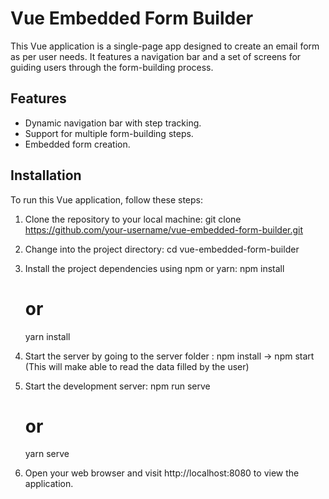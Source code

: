 # Vue Embedded Form Builder

This Vue application is a single-page app designed to create an email form as per user needs. It features a navigation bar and a set of screens for guiding users through the form-building process.

## Features

- Dynamic navigation bar with step tracking.
- Support for multiple form-building steps.
- Embedded form creation.

## Installation

To run this Vue application, follow these steps:

1. Clone the repository to your local machine:
    git clone https://github.com/your-username/vue-embedded-form-builder.git

2. Change into the project directory:
    cd vue-embedded-form-builder

3. Install the project dependencies using npm or yarn:
    npm install
    # or
    yarn install

4. Start the server by going to the server folder : npm install -> npm start (This will make able to read the data filled by the user)

5. Start the development server:
    npm run serve
    # or
    yarn serve

6. Open your web browser and visit http://localhost:8080 to view the application.


